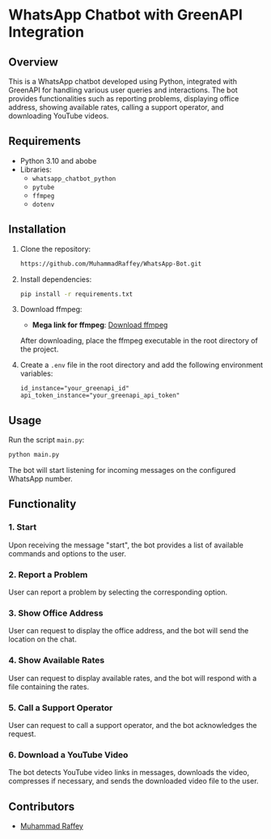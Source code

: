 
# WhatsApp Chatbot with GreenAPI Integration

## Overview

This is a WhatsApp chatbot developed using Python, integrated with GreenAPI for handling various user queries and interactions. The bot provides functionalities such as reporting problems, displaying office address, showing available rates, calling a support operator, and downloading YouTube videos.

## Requirements

- Python 3.10 and abobe
- Libraries:
  - `whatsapp_chatbot_python`
  - `pytube`
  - `ffmpeg`
  - `dotenv`

## Installation

1. Clone the repository:

   ```bash
   https://github.com/MuhammadRaffey/WhatsApp-Bot.git
   ```

2. Install dependencies:

   ```bash
   pip install -r requirements.txt
   ```

3. Download ffmpeg:

   - **Mega link for ffmpeg**: [Download ffmpeg](https://mega.nz/file/gGsXSZxY#95nf-S29McYpoqeFJ8oKWQnlkEdYIqxtdzr77zwhCHw)
   
   After downloading, place the ffmpeg executable in the root directory of the project.

4. Create a `.env` file in the root directory and add the following environment variables:

   ```plaintext
   id_instance="your_greenapi_id"
   api_token_instance="your_greenapi_api_token"
   ```

## Usage

Run the script `main.py`:

```bash
python main.py
```

The bot will start listening for incoming messages on the configured WhatsApp number.

## Functionality

### 1. Start

Upon receiving the message "start", the bot provides a list of available commands and options to the user.

### 2. Report a Problem

User can report a problem by selecting the corresponding option.

### 3. Show Office Address

User can request to display the office address, and the bot will send the location on the chat.

### 4. Show Available Rates

User can request to display available rates, and the bot will respond with a file containing the rates.

### 5. Call a Support Operator

User can request to call a support operator, and the bot acknowledges the request.

### 6. Download a YouTube Video

The bot detects YouTube video links in messages, downloads the video, compresses if necessary, and sends the downloaded video file to the user.

## Contributors

- [Muhammad Raffey](https://github.com/MuhammadRaffey)
